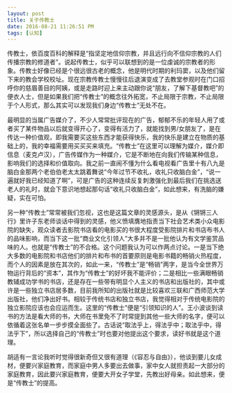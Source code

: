 ```yaml
---
layout: post
title: 关于传教士
date: 2016-08-21 11:26:51 PM 
tags: [认知]
---
```


传教士，依百度百科的解释是“指坚定地信仰宗教，并且远行向不信仰宗教的人们传播宗教的修道者”。说起传教士，似乎可以联想到的是一位虔诚的宗教者的形象。传教士好像已经是个很远很古老的概念，他是明代时期的利玛窦，以及他们留下来的教会学校校址。现在宗教传教士慢慢往后退演变成了去教堂参观时在门口招呼你的慈眉善目的阿姨，或是走路时迎上来主动跟你说“朋友，了解下基督教吧”的便衣人士，但是如果我们把“传教士”的概念往外拓宽，不止局限于宗教，不止局限于个人形式，那么其实可以发现我们身边“传教士”无处不在。

最明显的当属广告媒介了，不少人常常批评现在的广告，郁郁不乐的年轻人用了或者买了某件物品以后就变得开心了，变得有活力了，就能找到男/女朋友了，是在传达一种价值观，即我需要买这些东西才能获得快乐，我的快乐是建立在物质的基础上的，我的幸福需要用买买买来填充。“传教士”在这里可以理解为媒介，媒介即信息（麦克卢汉），广告传媒作为一种媒介，它是不断地在向我们传输某种信息，影响我们的选择和价值取向。我之前一直闹不懂为什么看电视看广告里十有八九是脑白金那两个老伯伯老太太跳着舞说“今年过节不收礼，收礼只收脑白金”，“说一遍就好我已经知道了啊”，可是广告的这种连续反复刺激强化到最后我们在挑选送老人的礼时，就会下意识地想起那句话“收礼只收脑白金”，如此想来，有洗脑的嫌疑，实在可怕。

另一种“传教士”常常被我们忽视，这也是这篇文章的灵感源头，是从《锵锵三人行》里许子东老师谈话中得到的灵感，他义愤填膺地指责当下社会艺术类小众电影院的缺失，观众读者去影院书店看的电影买的书很大程度受影院排片和书店布书人的品味影响，而当下这一批“商业文化引领人”大多并不是一批他认为有文学鉴赏品味的人。也就是“传教士”的不合格。这个问题我认为可以作两点讨论。一是当下绝大多数的电影院和书店他们的排片和布书的首要原则是电影书籍的畅销火热程度，而个人的因素是放在其次的，如此一来，“传教士”是“畅销”两字，是当今全世界万物运行背后的“资本”，其作为“传教士”的好坏我不能评价；二是相比一些满眼畅销教辅成功学书的书店，还是存在一些带有明显个人主义的书店和出版社的，其中或许是一些独立书店居多数，目前我所知的出版社就是比较喜欢三联和广西师范大学出版社，他们净出好书。相较于传统书店和独立书店，我觉得相对于传统电影院的独立影院应该也会应运而生。这里的“传教士”便是“引领知识的人”。王小波谈到读书的方法是看大师的书，大师在书里免不了时常提到其他一些大师的名字，便可以依循着这张名单一步步摸全面些了。古话说“取法乎上，得法乎中；取法乎中，得法乎下”，所以选择自己的“传教士”时也要对他提出这个要求，读好书就是这个道理。

胡适有一言论我听时觉得很新奇但又很有道理（《容忍与自由》），他谈到要儿女成材，便要兴家庭教育，而家庭中男人多要出去做事，家中女人就担责起一大部分的家庭教育，因此要兴家庭教育，便要大开女子学堂，先教出好母亲。如此想来，便是“传教士”的提高。